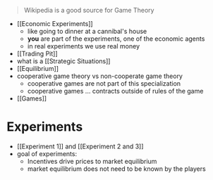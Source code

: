 > Wikipedia is a good source for Game Theory

- [[Economic Experiments]] 
	- like going to dinner at a cannibal's house
	- **you** are part of the experiments, one of the economic agents
	- in real experiments we use real money
- [[Trading Pit]]
- what is a [[Strategic Situations]]
- [[Equilibrium]]
- cooperative game theory vs non-cooperate game theory
	- cooperative games are not part of this specialization
	- cooperative games ... contracts outside of rules of the game
- [[Games]]


# Experiments
- [[Experiment 1]] and [[Experiment 2 and 3]]
- goal of experiments:
	- Incentives drive prices to market equilibrium
	- market equilibrium does not need to be known by the players
